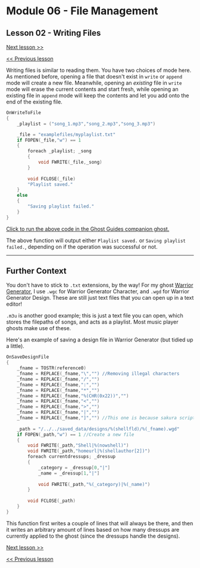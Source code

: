 # Module 06 - File Management

## Lesson 02 - Writing Files

[Next lesson >>](../module_06_file_management/03_deleting_files_and_working_with_directories.md)

[<< Previous lesson](../module_06_file_management/01_reading_files.md)

Writing files is similar to reading them. You have two choices of mode here. As mentioned before, opening a file that doesn't exist in `write` or `append` mode will create a new file. Meanwhile, opening an *existing* file in `write` mode will erase the current contents and start fresh, while opening an existing file in `append` mode will keep the contents and let you add onto the end of the existing file.

```c
OnWriteToFile
{
	_playlist = ("song_1.mp3","song_2.mp3","song_3.mp3")

	_file = "examplefiles/myplaylist.txt"
	if FOPEN(_file,"w") == 1
	{
		foreach _playlist; _song
		{
			void FWRITE(_file,_song)
		}
		
		void FCLOSE(_file)
		"Playlist saved."
	}
	else
	{
		"Saving playlist failed."
	}
}
```

[Click to run the above code in the Ghost Guides companion ghost.](https://zichqec.github.io/YAYA_Fundamentals/jump.html?url=x-ukagaka-link%3Atype%3Devent%26ghost%3DGhost%20Guides%26info%3DOnExample.M6.L2.WriteToFile)

The above function will output either `Playlist saved.` or `Saving playlist failed.`, depending on if the operation was successful or not.

---

## Further Context

You don't have to stick to `.txt` extensions, by the way! For my ghost [Warrior Generator](https://ukagaka.zichqec.com/ghost/warrior_generator), I use `.wgc` for Warrior Generator Character, and `.wgd` for Warrior Generator Design. These are still just text files that you can open up in a text editor!

`.m3u` is another good example; this is just a text file you can open, which stores the filepaths of songs, and acts as a playlist. Most music player ghosts make use of these.

Here's an example of saving a design file in Warrior Generator (but tidied up a little).

```c
OnSaveDesignFile
{
	_fname = TOSTR(reference0)
	_fname = REPLACE(_fname,"\","") //Removing illegal characters
	_fname = REPLACE(_fname,"/","")
	_fname = REPLACE(_fname,":","")
	_fname = REPLACE(_fname,"*","")
	_fname = REPLACE(_fname,"%(CHR(0x22))","")
	_fname = REPLACE(_fname,"<","")
	_fname = REPLACE(_fname,">","")
	_fname = REPLACE(_fname,"|","")
	_fname = REPLACE(_fname,"]","") //This one is because sakura script
	
	_path = "/../../saved_data/designs/%(shellfld)/%(_fname).wgd"
	if FOPEN(_path,"w") == 1 //Create a new file
	{
		void FWRITE(_path,"Shell|%(nowshell)")
		void FWRITE(_path,"homeurl|%(shellauthor[2])")
		foreach currentdressups; _dressup
		{
			_category = _dressup[0,"|"]
			_name = _dressup[1,"|"]
			
			void FWRITE(_path,"%(_category)|%(_name)")
		}
		
		void FCLOSE(_path)
	}
}
```

This function first writes a couple of lines that will always be there, and then it writes an arbitrary amount of lines based on how many dressups are currently applied to the ghost (since the dressups handle the designs).

[Next lesson >>](../module_06_file_management/03_deleting_files_and_working_with_directories.md)

[<< Previous lesson](../module_06_file_management/01_reading_files.md)
